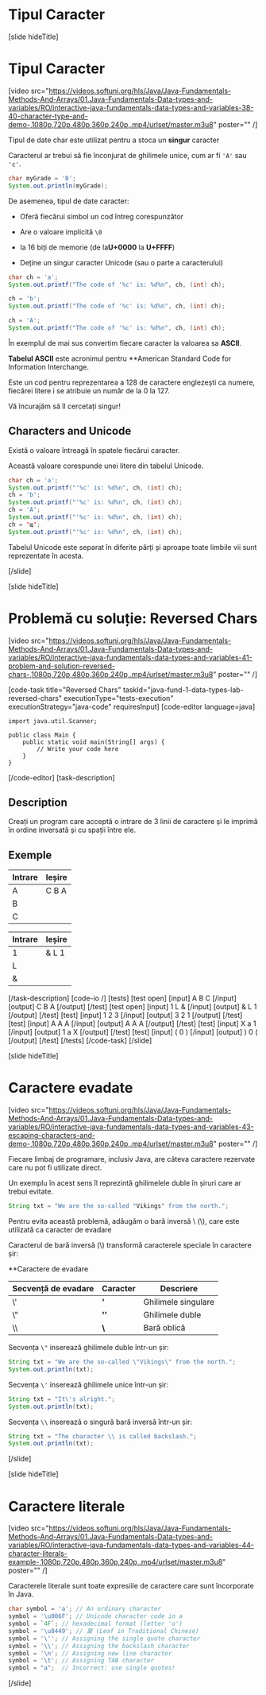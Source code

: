 # Tipul Caracter

[slide hideTitle]

# Tipul Caracter
[video src="https://videos.softuni.org/hls/Java/Java-Fundamentals-Methods-And-Arrays/01.Java-Fundamentals-Data-types-and-variables/RO/interactive-java-fundamentals-data-types-and-variables-38-40-character-type-and-demo-,1080p,720p,480p,360p,240p,.mp4/urlset/master.m3u8" poster="" /]

Tipul de date char este utilizat pentru a stoca un **singur** caracter

Caracterul ar trebui să fie înconjurat de ghilimele unice, cum ar fi `'A'` sau `'c'`.

```java live
char myGrade = 'B';
System.out.println(myGrade);
```

De asemenea, tipul de date caracter:

* Oferă fiecărui simbol un cod întreg corespunzător

* Are o valoare implicită `\0`

* Ia 16 biți de memorie \(de la**U+0000** la **U+FFFF**\)

* Deține un singur caracter Unicode \(sau o parte a caracterului\)

```java live
char ch = 'a';
System.out.printf("The code of '%c' is: %d%n", ch, (int) ch);

ch = 'b';
System.out.printf("The code of '%c' is: %d%n", ch, (int) ch);

ch = 'A';
System.out.printf("The code of '%c' is: %d%n", ch, (int) ch);
```

În exemplul de mai sus convertim fiecare caracter la valoarea sa **ASCII**. 

**Tabelul ASCII** este acronimul pentru **American Standard Code for Information Interchange.

Este un cod pentru reprezentarea a 128 de caractere englezești ca numere, fiecărei litere i se atribuie un număr de la 0 la 127. 

Vă încurajăm să îl cercetați singur!

## Characters and Unicode

Există o valoare întreagă în spatele fiecărui caracter.

Această valoare corespunde unei litere din tabelul Unicode.

```java live
char ch = 'a';
System.out.printf("'%c' is: %d%n", ch, (int) ch);
ch = 'b';
System.out.printf("'%c' is: %d%n", ch, (int) ch);
ch = 'A';
System.out.printf("'%c' is: %d%n", ch, (int) ch);
ch = 'щ'; 
System.out.printf("'%c' is: %d%n", ch, (int) ch);
```

Tabelul Unicode este separat în diferite părți și aproape toate limbile vii sunt reprezentate în acesta.

[/slide]


[slide hideTitle]
# Problemă cu soluție: Reversed Chars

[video src="https://videos.softuni.org/hls/Java/Java-Fundamentals-Methods-And-Arrays/01.Java-Fundamentals-Data-types-and-variables/RO/interactive-java-fundamentals-data-types-and-variables-41-problem-and-solution-reversed-chars-,1080p,720p,480p,360p,240p,.mp4/urlset/master.m3u8" poster="" /]

[code-task title="Reversed Chars" taskId="java-fund-1-data-types-lab-reversed-chars" executionType="tests-execution" executionStrategy="java-code" requiresInput]
[code-editor language=java]
```
import java.util.Scanner;

public class Main {
    public static void main(String[] args) {
        // Write your code here
    }
}
```
[/code-editor]
[task-description]
## Description
Creați un program care acceptă o intrare de 3 linii de caractere și le imprimă în ordine inversată și cu spații între ele. 
## Exemple
|**Intrare**|**Ieșire**|
|-----|------|
| A | C B A |
| B |  |
| C |  |

|**Intrare**|**Ieșire**|
|-----|------|
| 1 | & L 1 |
| L |  |
| & |  |
 

[/task-description]
[code-io /]
[tests]
[test open]
[input]
A
B
C
[/input]
[output]
C B A
[/output]
[/test]
[test open]
[input]
1
L
&
[/input]
[output]
& L 1
[/output]
[/test]
[test]
[input]
1
2
3
[/input]
[output]
3 2 1
[/output]
[/test]
[test]
[input]
A
A
A
[/input]
[output]
A A A
[/output]
[/test]
[test]
[input]
X
a
1
[/input]
[output]
1 a X
[/output]
[/test]
[test]
[input]
(
0
)
[/input]
[output]
) 0 (
[/output]
[/test]
[/tests]
[/code-task]
[/slide]

[slide hideTitle]
# Caractere evadate

[video src="https://videos.softuni.org/hls/Java/Java-Fundamentals-Methods-And-Arrays/01.Java-Fundamentals-Data-types-and-variables/RO/interactive-java-fundamentals-data-types-and-variables-43-escaping-characters-and-demo-,1080p,720p,480p,360p,240p,.mp4/urlset/master.m3u8" poster="" /]

Fiecare limbaj de programare, inclusiv Java, are câteva caractere rezervate care nu pot fi utilizate direct.

Un exemplu în acest sens îl reprezintă ghilimelele duble în șiruri care ar trebui evitate.


```Java
String txt = "We are the so-called "Vikings" from the north.";
```


Pentru evita această problemă, adăugăm o bară inversă \ (\\\), care este utilizată ca caracter de evadare

Caracterul de bară inversă \(\\\) transformă caracterele speciale în caractere șir:

**Caractere de evadare

|Secvență de evadare |Caracter| Descriere|
|-----|--------|--------|
|\\'|**'**       |Ghilimele singulare|
|\\"  |**''**      |Ghilimele duble|
|\\\  |**\\**     |Bară oblică|


Secvența `\"` inserează ghilimele duble într-un șir:

```Java live
String txt = "We are the so-called \"Vikings\" from the north.";
System.out.println(txt);
```

Secvența `\'` inserează ghilimele unice într-un șir:

```Java live
String txt = "It\'s alright.";
System.out.println(txt);
```

Secvența `\\` inserează o singură bară inversă într-un șir:

```Java live
String txt = "The character \\ is called backslash.";
System.out.println(txt);
```

[/slide]

[slide hideTitle]
# Caractere literale

[video src="https://videos.softuni.org/hls/Java/Java-Fundamentals-Methods-And-Arrays/01.Java-Fundamentals-Data-types-and-variables/RO/interactive-java-fundamentals-data-types-and-variables-44-character-literals-example-,1080p,720p,480p,360p,240p,.mp4/urlset/master.m3u8" poster="" /]

Caracterele literale sunt toate expresiile de caractere care sunt încorporate în Java. 

```java
char symbol = 'a'; // An ordinary character
symbol = '\u006F'; // Unicode character code in a
symbol = `4F`; // hexadecimal format (letter 'o')
symbol = '\u8449'; // 葉 (Leaf in Traditional Chinese)
symbol = '\''; // Assigning the single quote character
symbol = '\\'; // Assigning the backslash character
symbol = '\n'; // Assigning new line character
symbol = '\t'; // Assigning TAB character
symbol = "a";  // Incorrect: use single quotes!
```

[/slide]
